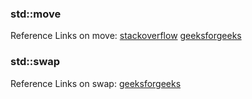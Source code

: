 ### std::move 
Reference Links on move: [stackoverflow](https://stackoverflow.com/questions/3413470/what-is-stdmove-and-when-should-it-be-used) [geeksforgeeks](https://www.geeksforgeeks.org/stdmove-in-utility-in-c-move-semantics-move-constructors-and-move-assignment-operators/)
### std::swap
Reference Links on swap: [geeksforgeeks](https://www.geeksforgeeks.org/swap-in-cpp/)
